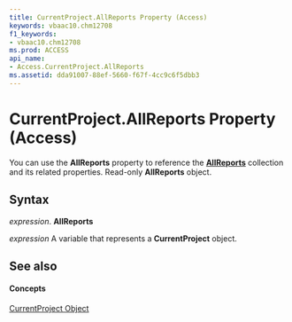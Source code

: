 ```yaml
---
title: CurrentProject.AllReports Property (Access)
keywords: vbaac10.chm12708
f1_keywords:
- vbaac10.chm12708
ms.prod: ACCESS
api_name:
- Access.CurrentProject.AllReports
ms.assetid: dda91007-88ef-5660-f67f-4cc9c6f5dbb3
---
```



# CurrentProject.AllReports Property (Access)

You can use the  **AllReports** property to reference the **[AllReports](allreports-object-access.md)** collection and its related properties. Read-only **AllReports** object.


## Syntax

 _expression_. **AllReports**

 _expression_ A variable that represents a **CurrentProject** object.


## See also


#### Concepts


[CurrentProject Object](currentproject-object-access.md)

